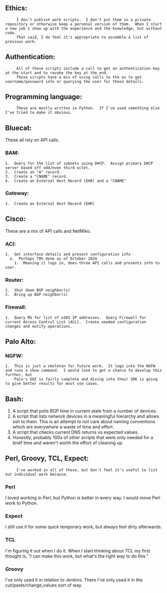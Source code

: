## Ethics:  
         I don't publish work scripts.  I don't put them in a private repository or otherwise keep a personal version of them.  When I start a new job I show up with the experience and the knowledge, but without code.
         That said, I do feel it's appropriate to assemble a list of previous work.

## Authentication:
         All of these scripts include a call to get an authentication key at the start and to revoke the key at the end.
         These scripts have a mix of using calls to the os to get username/password info or querying the user for those details.

## Programming language:
         These are mostly written in Python.  If I've used something else I've tried to make it obvious.

## Bluecat:
  These all rely on API calls.
  ### BAM:
    1.  Query for the list of subnets using DHCP.  Assign primary DHCP server based off odd/even third octet.
    2.  Create an "A" record.
    3.  Create a "CNAME" record.
    4.  Create an External Host Record (EHR) and a "CNAME"
  ### Gateway:
    1.  Create an External Host Record (EHR)

## Cisco:
  These are a mix of API calls and NetMiko.
  ### ACI:
    1.  Get interface details and present configuration info
      a.  Perhaps 70% done as of October 2024
        1.  Meaning it logs in, does three API calls and presents info to user.
  ### Router:
    1.  Shut down BGP neighbor(s)
    2.  Bring up BGP neighbor(s)
  ### Firewall:
    1.  Query MS for list of o365 IP addresses.  Query Firewall for current Access Control List (ACL).  Create needed configuration changes and notify operations.

## Palo Alto:
  ### NGFW:
    1.  This is just a skeleton for future work.  It logs into the NGFW and runs a show command.  I would love to get a chance to develop this further, but
        Palo's GUI is fairly complete and diving into their SDK is going to give better results for most use cases.
## Bash:
  1.  A script that polls BGP time in current state from a number of devices.
  2.  A script that lists network devices in a meaningful hierarchy and allows ssh to them.
    This is an attempt to not care about naming conventions which are everywhere a waste of time and effort.
  3.  A script that checks current DNS returns vs expected values.
  4.  Honestly, probably 100s of other scripts that were only needed for a brief time and weren't worth the effort of cleaning up

## Perl, Groovy, TCL, Expect:
         I've worked in all of these, but don't feel it's useful to list out individual work because:
  ### Perl
  I loved working in Perl, but Python is better in every way.  I would move Perl work to Python.
  ### Expect
  I still use it for some quick temporary work, but always feel dirty afterwards.
  ### TCL
  I'm figuring it out when I do it.  When I start thinking about TCL my first thought is, "I can make this work, but what's the right way to do this."
  ### Groovy
  I've only used it in relation to Jenkins.  There I've only used it in the cut/paste/change_values sort of way.

